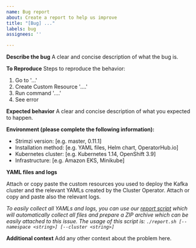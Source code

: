 ```yaml
---
name: Bug report
about: Create a report to help us improve
title: "[Bug] ..."
labels: bug
assignees: ''

---
```


**Describe the bug**
A clear and concise description of what the bug is.

**To Reproduce**
Steps to reproduce the behavior:
1. Go to '...'
2. Create Custom Resource '....'
3. Run command '....'
4. See error

**Expected behavior**
A clear and concise description of what you expected to happen.

**Environment (please complete the following information):**
 - Strimzi version: [e.g. master, 0.11.1]
 - Installation method: [e.g. YAML files, Helm chart, OperatorHub.io]
 - Kubernetes cluster: [e.g. Kubernetes 1.14, OpenShift 3.9]
 - Infrastructure: [e.g. Amazon EKS, Minikube]

**YAML files and logs**

Attach or copy paste the custom resources you used to deploy the Kafka cluster and the relevant YAMLs created by the Cluster Operator.
Attach or copy and paste also the relevant logs.

*To easily collect all YAMLs and logs, you can use our [report script](https://github.com/strimzi/strimzi-kafka-operator/blob/master/tools/report.sh) which will automatically collect all files and prepare a ZIP archive which can be easily attached to this issue.
The usage of this script is:
`./report.sh [--namespace <string>] [--cluster <string>]`*

**Additional context**
Add any other context about the problem here.

